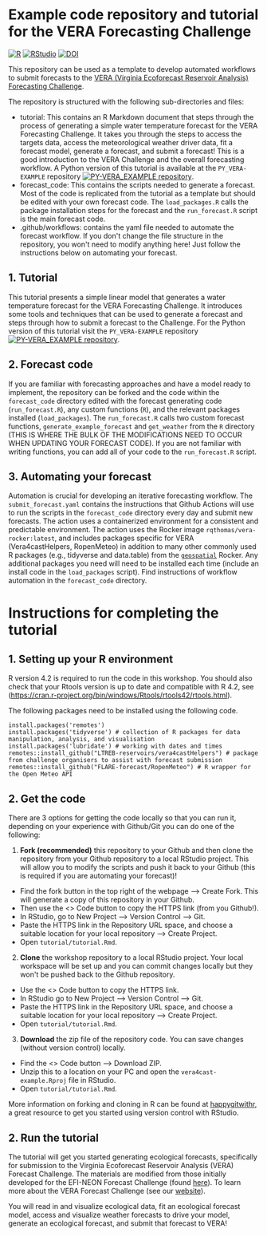 # Example code repository and tutorial for the VERA Forecasting Challenge

[![R](https://img.shields.io/badge/-script-276DC3.svg?style=flat&logo=R)](https://cran.r-project.org) [![RStudio](https://img.shields.io/badge/RStudio-project-75AADB.svg?style=flat&logo=RStudio)](https://www.rstudio.com) [![DOI](https://zenodo.org/badge/715642148.svg)](https://doi.org/10.5281/zenodo.15537787)

This repository can be used as a template to develop automated workflows to submit forecasts to the [VERA (Virginia Ecoforecast Reservoir Analysis) Forecasting Challenge](https://www.ltreb-reservoirs.org/vera4cast/).

The repository is structured with the following sub-directories and files: 

- tutorial: This contains an R Markdown document that steps through the process of generating a simple water temperature forecast for the VERA Forecasting Challenge. It takes you through the steps to access the targets data, access the meteorological weather driver data, fit a forecast model, generate a forecast, and submit a forecast! This is a good introduction to the VERA Challenge and the overall forecasting workflow. A Python version of this tutorial is available at the `PY_VERA-EXAMPLE` repository [![PY-VERA_EXAMPLE repository](https://img.shields.io/badge/Python-3.9-3776AB.svg?style=flat&logo=python&logoColor=white)](https://github.com/LTREB-reservoirs/PY-VERA_EXAMPLE).
- forecast_code: This contains the scripts needed to generate a forecast. Most of the code is replicated from the tutorial as a template but should be edited with your own forecast code. The `load_packages.R` calls the package installation steps for the forecast and the `run_forecast.R` script is the main forecast code.
- .github/workflows: contains the yaml file needed to automate the forecast workflow. If you don't change the file structure in the repository, you won't need to modify anything here! Just follow the instructions below on automating your forecast.

## 1. Tutorial

This tutorial presents a simple linear model that generates a water temperature forecast for the VERA Forecasting Challenge. It introduces some tools and techniques that can be used to generate a forecast and steps through how to submit a forecast to the Challenge. For the Python version of this tutorial visit the `PY_VERA-EXAMPLE` repository [![PY-VERA_EXAMPLE repository](https://img.shields.io/badge/Python-3.9-3776AB.svg?style=flat&logo=python&logoColor=white)](https://github.com/LTREB-reservoirs/PY-VERA_EXAMPLE).

## 2. Forecast code

If you are familiar with forecasting approaches and have a model ready to implement, the repository can be forked and the code within the `forecast_code` directory edited with the forecast generating code (`run_forecast.R`), any custom functions (`R`), and the relevant packages installed (`load_packages`). The `run_forecast.R` calls two custom forecast functions, `generate_example_forecast` and `get_weather` from the `R` directory (THIS IS WHERE THE BULK OF THE MODIFICATIONS NEED TO OCCUR WHEN UPDATING YOUR FORECAST CODE). If you are not familiar with writing functions, you can add all of your code to the `run_forecast.R` script. 

## 3. Automating your forecast

Automation is crucial for developing an iterative forecasting workflow. The `submit_forecast.yaml` contains the instructions that Github Actions will use to run the scripts in the `forecast_code` directory every day and submit new forecasts. The action uses a containerized environment for a consistent and predictable environment. The action uses the Rocker image `rqthomas/vera-rocker:latest`, and includes packages specific for VERA (Vera4castHelpers, RopenMeteo) in addition to many other commonly used R packages (e.g., tidyverse and data.table) from the [`geospatial`](https://rocker-project.org/images/versioned/rstudio.html#overview) Rocker. Any additional packages you need will need to be installed each time (include an install code in the `load_packages` script). Find instructions of workflow automation in the `forecast_code` directory.

# Instructions for completing the tutorial

## 1. Setting up your R environment

R version 4.2 is required to run the code in this workshop. You should also check that your Rtools version is up to date and compatible with R 4.2, see (<https://cran.r-project.org/bin/windows/Rtools/rtools42/rtools.html>).

The following packages need to be installed using the following code.

```{r}
install.packages('remotes')
install.packages('tidyverse') # collection of R packages for data manipulation, analysis, and visualisation
install.packages('lubridate') # working with dates and times
remotes::install_github("LTREB-reservoirs/vera4castHelpers") # package from challenge organisers to assist with forecast submission
remotes::install_github("FLARE-forecast/RopenMeteo") # R wrapper for the Open Meteo API
```

## 2. Get the code

There are 3 options for getting the code locally so that you can run it, depending on your experience with Github/Git you can do one of the following:

1.  **Fork (recommended)** this repository to your Github and then clone the repository from your Github repository to a local RStudio project. This will allow you to modify the scripts and push it back to your Github (this is required if you are automating your forecast)!

-   Find the fork button in the top right of the webpage --\> Create Fork. This will generate a copy of this repository in your Github.
-   Then use the \<\> Code button to copy the HTTPS link (from you Github!).
-   In RStudio, go to New Project --\> Version Control --\> Git.
-   Paste the HTTPS link in the Repository URL space, and choose a suitable location for your local repository --\> Create Project.
-   Open `tutorial/tutorial.Rmd`. 

2.  **Clone** the workshop repository to a local RStudio project. Your local workspace will be set up and you can commit changes locally but they won't be pushed back to the Github repository.

-   Use the \<\> Code button to copy the HTTPS link.
-   In RStudio go to New Project --\> Version Control --\> Git.
-   Paste the HTTPS link in the Repository URL space, and choose a suitable location for your local repository --\> Create Project.
-   Open `tutorial/tutorial.Rmd`. 

3.  **Download** the zip file of the repository code. You can save changes (without version control) locally.

-   Find the \<\> Code button --\> Download ZIP.
-   Unzip this to a location on your PC and open the `vera4cast-example.Rproj` file in RStudio.
-   Open `tutorial/tutorial.Rmd`. 

More information on forking and cloning in R can be found at [happygitwithr](https://happygitwithr.com/fork-and-clone.html), a great resource to get you started using version control with RStudio.

## 2. Run the tutorial

The tutorial will get you started generating ecological forecasts, specifically for submission to the Virginia Ecoforecast Reservoir Analysis (VERA) Forecast Challenge. The materials are modified from those initially developed for the EFI-NEON Forecast Challenge (found [here](https://zenodo.org/records/8316966)). To learn more about the VERA Forecast Challenge (see our [website](https://www.ltreb-reservoirs.org/vera4cast/)).

You will read in and visualize ecological data, fit an ecological forecast model, access and visualize weather forecasts to drive your model, generate an ecological forecast, and submit that forecast to VERA!
